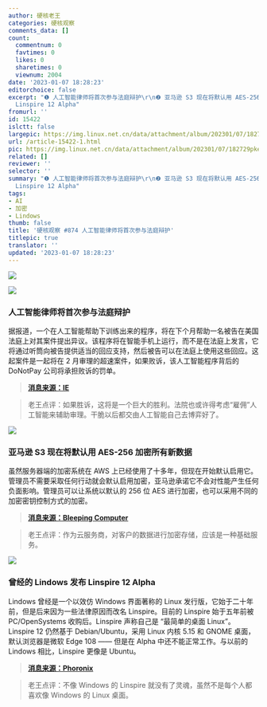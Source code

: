 ```yaml
---
author: 硬核老王
categories: 硬核观察
comments_data: []
count:
  commentnum: 0
  favtimes: 0
  likes: 0
  sharetimes: 0
  viewnum: 2004
date: '2023-01-07 18:28:23'
editorchoice: false
excerpt: "❶ 人工智能律师将首次参与法庭辩护\r\n❷ 亚马逊 S3 现在将默认用 AES-256 加密所有新数据\r\n❸ 曾经的 Lindows 发布
  Linspire 12 Alpha"
fromurl: ''
id: 15422
islctt: false
largepic: https://img.linux.net.cn/data/attachment/album/202301/07/182729pkezqcmionvmx6n5.jpg
url: /article-15422-1.html
pic: https://img.linux.net.cn/data/attachment/album/202301/07/182729pkezqcmionvmx6n5.jpg.thumb.jpg
related: []
reviewer: ''
selector: ''
summary: "❶ 人工智能律师将首次参与法庭辩护\r\n❷ 亚马逊 S3 现在将默认用 AES-256 加密所有新数据\r\n❸ 曾经的 Lindows 发布
  Linspire 12 Alpha"
tags:
- AI
- 加密
- Lindows
thumb: false
title: '硬核观察 #874 人工智能律师将首次参与法庭辩护'
titlepic: true
translator: ''
updated: '2023-01-07 18:28:23'
---
```


![](https://img.linux.net.cn/data/attachment/album/202301/07/182729pkezqcmionvmx6n5.jpg)


![](https://img.linux.net.cn/data/attachment/album/202301/07/182736wd0qf30ezh00fq0q.jpg)


### 人工智能律师将首次参与法庭辩护


据报道，一个在人工智能帮助下训练出来的程序，将在下个月帮助一名被告在美国法庭上对其案件提出异议。该程序将在智能手机上运行，而不是在法庭上发言，它将通过听筒向被告提供适当的回应支持，然后被告可以在法庭上使用这些回应。这起案件是一起将在 2 月审理的超速案件，如果败诉，该人工智能程序背后的 DoNotPay 公司将承担败诉的罚单。



> 
> **[消息来源：IE](https://interestingengineering.com/innovation/ai-defend-case-us)**
> 
> 
> 



> 
> 老王点评：如果胜诉，这将是一个巨大的胜利。法院也或许得考虑“雇佣”人工智能来辅助审理。干脆以后都交由人工智能自己去博弈好了。
> 
> 
> 


![](https://img.linux.net.cn/data/attachment/album/202301/07/182747kzc37vmwta9m2zmv.jpg)


### 亚马逊 S3 现在将默认用 AES-256 加密所有新数据


虽然服务器端的加密系统在 AWS 上已经使用了十多年，但现在开始默认启用它。管理员不需要采取任何行动就会默认启用加密，亚马逊承诺它不会对性能产生任何负面影响。管理员可以让系统以默认的 256 位 AES 进行加密，也可以采用不同的加密密钥控制方式的加密。



> 
> **[消息来源：Bleeping Computer](https://www.bleepingcomputer.com/news/security/amazon-s3-will-now-encrypt-all-new-data-with-aes-256-by-default/)**
> 
> 
> 



> 
> 老王点评：作为云服务商，对客户的数据进行加密存储，应该是一种基础服务。
> 
> 
> 


![](https://img.linux.net.cn/data/attachment/album/202301/07/182800dc7vtfosm9a57otu.jpg)


### 曾经的 Lindows 发布 Linspire 12 Alpha


Lindows 曾经是一个以效仿 Windows 界面著称的 Linux 发行版，它始于二十年前，但是后来因为一些法律原因而改名 Linspire。目前的 Linspire 始于五年前被 PC/OpenSystems 收购后。Linspire 声称自己是 “最简单的桌面 Linux”。Linspire 12 仍然基于 Debian/Ubuntu，采用 Linux 内核 5.15 和 GNOME 桌面，默认浏览器是微软 Edge 108 —— 但是在 Alpha 中还不能正常工作。与以前的 Lindows 相比，Linspire 更像是 Ubuntu。



> 
> **[消息来源：Phoronix](https://www.phoronix.com/news/Linspire-12-Alpha-1)**
> 
> 
> 



> 
> 老王点评：不像 Windows 的 Linspire 就没有了灵魂，虽然不是每个人都喜欢像 Windows 的 Linux 桌面。
> 
> 
>
